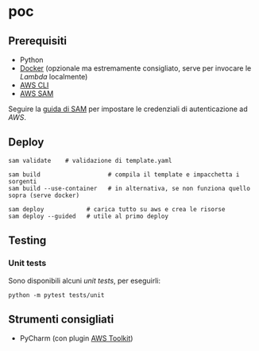 # poc

## Prerequisiti

- Python
- [Docker](https://www.docker.com/get-started/) (opzionale ma estremamente consigliato, serve per invocare le *Lambda*
  localmente)
- [AWS CLI](https://docs.aws.amazon.com/cli/latest/userguide/getting-started-install.html)
- [AWS SAM](https://docs.aws.amazon.com/serverless-application-model/latest/developerguide/serverless-sam-cli-install.html)

Seguire
la [guida di SAM](https://docs.aws.amazon.com/serverless-application-model/latest/developerguide/serverless-getting-started-set-up-credentials.html)
per impostare le credenziali di autenticazione ad *AWS*.

## Deploy

```shell
sam validate    # validazione di template.yaml

sam build                   # compila il template e impacchetta i sorgenti
sam build --use-container   # in alternativa, se non funziona quello sopra (serve docker)

sam deploy            # carica tutto su aws e crea le risorse
sam deploy --guided   # utile al primo deploy
```

## Testing

### Unit tests

Sono disponibili alcuni *unit tests*, per eseguirli:

```shell
python -m pytest tests/unit
```

## Strumenti consigliati

- PyCharm (con plugin [AWS Toolkit](https://aws.amazon.com/pycharm/))
